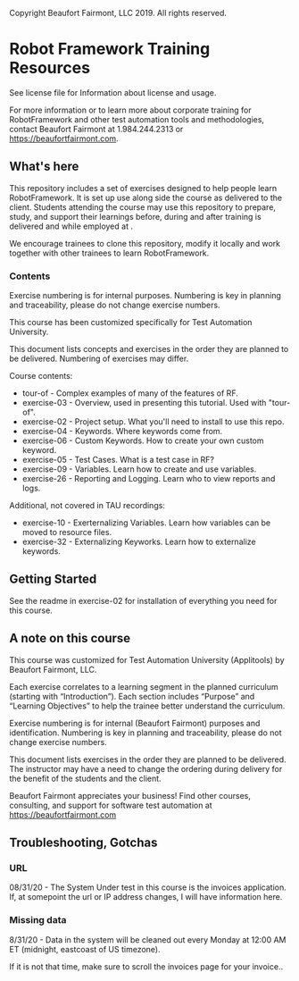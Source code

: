Copyright Beaufort Fairmont, LLC 2019. All rights reserved.


# Robot Framework Training Resources

See license file for Information about license and usage.

For more information or to learn more about corporate training for RobotFramework and other test automation tools and methodologies, contact Beaufort Fairmont at 1.984.244.2313 or https://beaufortfairmont.com.

## What's here

This repository includes a set of exercises designed to help people learn RobotFramework. It is set up use along side the course as delivered to the client. Students attending the course may use this repository to prepare, study, and support their learnings before, during and after training is delivered and while employed at <CLIENT>.

We encourage trainees to clone this repository, modify it locally and work together with other trainees to learn RobotFramework.

### Contents
Exercise numbering is for internal purposes. Numbering is key in planning and traceability, please do not change exercise numbers.

This course has been customized specifically for Test Automation University.

This document lists concepts and exercises in the order they are planned to be delivered. Numbering of exercises may differ. 

Course contents:
* tour-of - Complex examples of many of the features of RF.
* exercise-03 - Overview, used in presenting this tutorial. Used with "tour-of".
* exercise-02 - Project setup. What you'll need to install to use this repo.
* exercise-04 - Keywords. Where keywords come from.
* exercise-06 - Custom Keywords. How to create your own custom keyword.
* exercise-05 - Test Cases. What is a test case in RF?
* exercise-09 - Variables. Learn how to create and use variables.
* exercise-26 - Reporting and Logging. Learn who to view reports and logs.

Additional, not covered in TAU recordings:
* exercise-10 - Exerternalizing Variables. Learn how variables can be moved to resource files.
* exercise-32 - Externalizing Keyworks. Learn how to externalize keywords.


## Getting Started
See the readme in exercise-02 for installation of everything you need for this course.

## A note on this course
This course was customized for Test Automation University (Applitools) by Beaufort Fairmont, LLC.

Each exercise correlates to a learning segment in the planned curriculum (starting with “Introduction”). Each section includes “Purpose” and “Learning Objectives” to help the trainee better understand the curriculum.

Exercise numbering is for internal (Beaufort Fairmont) purposes and identification. Numbering is key in planning and traceability, please do not change exercise numbers.

This document lists exercises in the order they are planned to be delivered. The instructor may have a need to change the ordering during delivery for the benefit of the students and the client.

Beaufort Fairmont appreciates your business! Find other courses, consulting, and support for software test automation at https://beaufortfairmont.com


## Troubleshooting, Gotchas ##
### URL ###
08/31/20 - The System Under test in this course is the invoices application. If, at somepoint the url or IP address changes, I will have information here.

### Missing data ###
8/31/20 - Data in the system will be cleaned out every Monday at 12:00 AM ET (midnight, eastcoast of US timezone).

If it is not that time, make sure to scroll the invoices page for your invoice..
